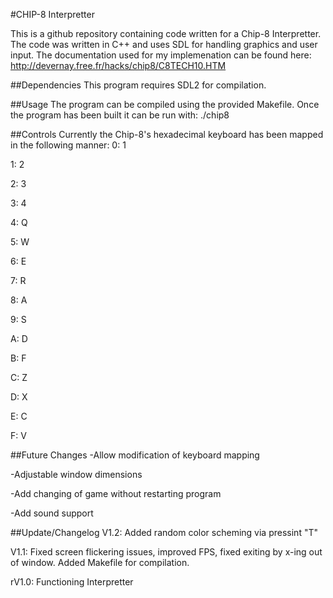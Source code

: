 #CHIP-8 Interpretter

This is a github repository containing code written for a Chip-8 Interpretter.  The code was written in C++ and uses SDL for handling graphics and user input.  The documentation used for my implemenation can be found here: http://devernay.free.fr/hacks/chip8/C8TECH10.HTM

##Dependencies
This program requires SDL2 for compilation.

##Usage
The program can be compiled using the provided Makefile.  Once the program has been built it can be run with: ./chip8 <program>

##Controls
Currently the Chip-8's hexadecimal keyboard has been mapped in the following manner:
0: 1

1: 2

2: 3

3: 4

4: Q

5: W

6: E

7: R

8: A

9: S

A: D

B: F

C: Z

D: X

E: C

F: V

##Future Changes
-Allow modification of keyboard mapping

-Adjustable window dimensions

-Add changing of game without restarting program

-Add sound support

##Update/Changelog
V1.2: Added random color scheming via pressint "T"

V1.1: Fixed screen flickering issues, improved FPS, fixed exiting by x-ing out of window.  Added Makefile for compilation.

rV1.0: Functioning Interpretter
